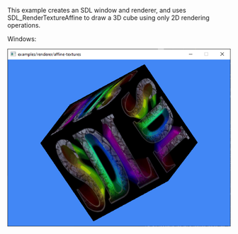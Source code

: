This example creates an SDL window and renderer, and uses
SDL_RenderTextureAffine to draw a 3D cube using only 2D rendering operations.

Windows:

![Screenshot Windows](./affine-textures_windows.png)
